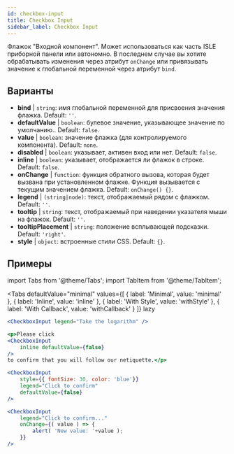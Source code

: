 ```yaml
---
id: checkbox-input
title: Checkbox Input
sidebar_label: Checkbox Input
---
```


Флажок "Входной компонент". Может использоваться как часть ISLE приборной панели или автономно. В последнем случае вы хотите обрабатывать изменения через атрибут `onChange` или привязывать значение к глобальной переменной через атрибут `bind`.

## Варианты

* __bind__ | `string`: имя глобальной переменной для присвоения значения флажка. Default: `''`.
* __defaultValue__ | `boolean`: булевое значение, указывающее значение по умолчанию.. Default: `false`.
* __value__ | `boolean`: значение флажка (для контролируемого компонента). Default: `none`.
* __disabled__ | `boolean`: указывает, активен вход или нет. Default: `false`.
* __inline__ | `boolean`: указывает, отображается ли флажок в строке. Default: `false`.
* __onChange__ | `function`: функция обратного вызова, которая будет вызвана при установленном флажке. Функция вызывается с текущим значением флажка. Default: `onChange() {}`.
* __legend__ | `(string|node)`: текст, отображаемый рядом с флажком. Default: `''`.
* __tooltip__ | `string`: текст, отображаемый при наведении указателя мыши на флажок. Default: `''`.
* __tooltipPlacement__ | `string`: положение всплывающей подсказки. Default: `'right'`.
* __style__ | `object`: встроенные стили CSS. Default: `{}`.


## Примеры

import Tabs from '@theme/Tabs';
import TabItem from '@theme/TabItem';

<Tabs
    defaultValue="minimal"
    values={[
        { label: 'Minimal', value: 'minimal' },
        { label: 'Inline', value: 'inline' },
        { label: 'With Style', value: 'withStyle' },
        { label: 'With Callback', value: 'withCallback' }
    ]}
    lazy
>


<TabItem value="minimal">

```jsx live
<CheckboxInput legend="Take the logarithm" />
```
</TabItem>

<TabItem value="inline">

```jsx live
<p>Please click
<CheckboxInput
    inline defaultValue={false}
/>
to confirm that you will follow our netiquette.</p>
```
</TabItem>


<TabItem value="withStyle">

```jsx live
<CheckboxInput
    style={{ fontSize: 30, color: 'blue'}}
    legend="Click to confirm"
    defaultValue={false}
/>
```
</TabItem>

<TabItem value="withCallback">

```jsx live
<CheckboxInput
    legend="Click to confirm..."
    onChange={( value ) => {
        alert( 'New value: '+value );
    }}
/>
```

</TabItem>

</Tabs>
